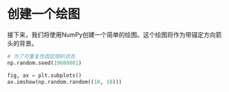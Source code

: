 # 创建一个绘图

接下来，我们将使用NumPy创建一个简单的绘图。这个绘图将作为带锚定方向箭头的背景。

```python
# 为了可重复性固定随机状态
np.random.seed(19680801)

fig, ax = plt.subplots()
ax.imshow(np.random.random((10, 10)))
```
